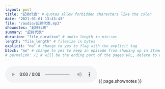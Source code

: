 ```yaml
---
layout: post
title: "起終代表" # quotes allow forbidden characters like the colon
date: "2021-01-01 13:43:43"
file: "/audio/起終代表.mp3"
shownotes: "起終代表"
summary: "起終代表"
duration: "file_duration" # audio length in min:sec
length: "file_length" # filesize in bytes
explicit: "no" # change to yes to flag with the explicit tag
block: "no" # change to yes to keep an episode from showing up in iTunes
# permalink: /1 # will be the ending part of the pages URL, delete to default to the title
---
```


<audio controls>
<source src="{{site.url}}{{site.baseurl}}{{ page.file }}" type="audio/x-mp3">
Your browser does not support the audio element.
</audio>
{{ page.shownotes }}
